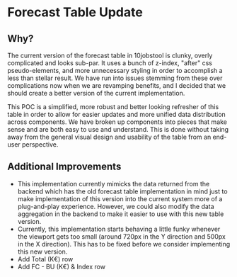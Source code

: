# Forecast Table Update

## Why?
The current version of the forecast table in 10jobstool is clunky, overly complicated and looks sub-par.
It uses a bunch of z-index, "after" css pseudo-elements, and more unnecessary styling in order to accomplish a less than stellar result.
We have run into issues stemming from these over complications now when we are revamping benefits, and I decided that we should create a
better version of the current implementation.

This POC is a simplified, more robust and better looking refresher of this table in order to allow for easier updates and more unified data
distribution across components. We have broken up components into pieces that make sense and are both easy to use and understand. This is
done without taking away from the general visual design and usability of the table from an end-user perspective.


## Additional Improvements
- This implementation currently mimicks the data returned from the backend which has the old forecast table implementation in mind just to make implementation of this
version into the current system more of a plug-and-play experience. However, we could also modify the data aggregation in the backend to make it easier to use with
this new table version.
- Currently, this implementation starts behaving a little funky whenever the viewport gets too small (around 720px in the Y direction and 500px in the X direction).
This has to be fixed before we consider implementing this new version.
- Add Total (K€) row
- Add FC - BU (K€) & Index row

